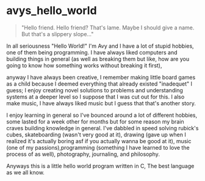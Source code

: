 # avys_hello_world
><p>"Hello friend. Hello friend? That's lame. Maybe I should give a name. But that's a slippery slope..."</p>
In all seriousness "Hello World!" I'm Avy and I have a lot of stupid hobbies, one of them being programming.
I have always liked computers and building things in general (as well as breaking them but like, how are you going to know how something works without breaking it first),

anyway I have always been creative, I remember making little board games as a child because I deemed everything that already existed "inadequet" I guess; I enjoy creating novel solutions to problems and understanding systems at a deeper level
so I suppose that I was cut out for this. I also make music, I have always liked music but I guess that that's another story.

I enjoy learning in general so I've bounced around a lot of different hobbies, some lasted for a week other for months but for some reason my brain craves building knowledge in general. I've dabbled in speed solving rubick's cubes, skateboarding (wasn't very good at it), drawing (gave up when I realized it's actually boring asf if you actually wanna be good at it), music (one of my passions),programming (something I have learned to love the process of as well), photography, journaling, and philosophy.

Anyways this is a little hello world program written in C, The best language as we all know.
